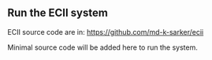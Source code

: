 ## Run the ECII system

ECII source code are in: https://github.com/md-k-sarker/ecii

Minimal source code will be added here to run the system.